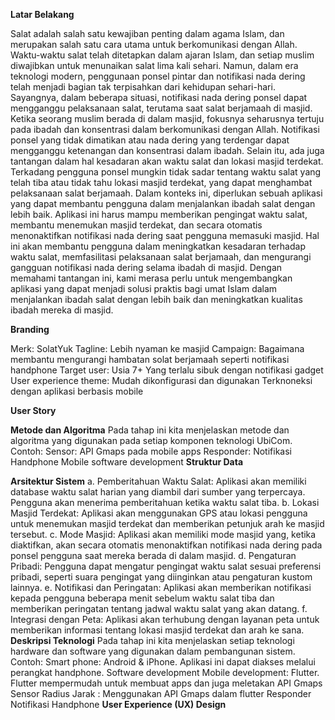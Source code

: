 **Latar Belakang**

  Salat adalah salah satu kewajiban penting dalam agama Islam, dan merupakan salah satu cara utama untuk berkomunikasi dengan Allah. Waktu-waktu salat telah ditetapkan dalam ajaran Islam, dan setiap muslim diwajibkan untuk menunaikan salat lima kali sehari. Namun, dalam era teknologi modern, penggunaan ponsel pintar dan notifikasi nada dering telah menjadi bagian tak terpisahkan dari kehidupan sehari-hari.
  Sayangnya, dalam beberapa situasi, notifikasi nada dering ponsel dapat mengganggu pelaksanaan salat, terutama saat salat berjamaah di masjid. Ketika seorang muslim berada di dalam masjid, fokusnya seharusnya tertuju pada ibadah dan konsentrasi dalam berkomunikasi dengan Allah. Notifikasi ponsel yang tidak dimatikan atau nada dering yang terdengar dapat mengganggu ketenangan dan konsentrasi dalam ibadah.
  Selain itu, ada juga tantangan dalam hal kesadaran akan waktu salat dan lokasi masjid terdekat. Terkadang pengguna ponsel mungkin tidak sadar tentang waktu salat yang telah tiba atau tidak tahu lokasi masjid terdekat, yang dapat menghambat pelaksanaan salat berjamaah.
Dalam konteks ini, diperlukan sebuah aplikasi yang dapat membantu pengguna dalam menjalankan ibadah salat dengan lebih baik. Aplikasi ini harus mampu memberikan pengingat waktu salat, membantu menemukan masjid terdekat, dan secara otomatis menonaktifkan notifikasi nada dering saat pengguna memasuki masjid. Hal ini akan membantu pengguna dalam meningkatkan kesadaran terhadap waktu salat, memfasilitasi pelaksanaan salat berjamaah, dan mengurangi gangguan notifikasi nada dering selama ibadah di masjid.
  Dengan memahami tantangan ini, kami merasa perlu untuk mengembangkan aplikasi yang dapat menjadi solusi praktis bagi umat Islam dalam menjalankan ibadah salat dengan lebih baik dan meningkatkan kualitas ibadah mereka di masjid.
  
**Branding**

Merk: SolatYuk
Tagline: Lebih nyaman ke masjid 
Campaign: Bagaimana membantu mengurangi hambatan solat berjamaah seperti notifikasi handphone 
Target user: Usia 7+
Yang terlalu sibuk dengan notifikasi gadget
User experience theme: 
Mudah dikonfigurasi dan digunakan
Terknoneksi dengan aplikasi berbasis mobile

**User Story**

**Metode dan Algoritma**
Pada tahap ini kita menjelaskan metode dan algoritma yang digunakan pada setiap komponen teknologi UbiCom. Contoh:
Sensor:
API Gmaps pada mobile apps
Responder:
Notifikasi Handphone
Mobile software development
**Struktur Data**


**Arsitektur Sistem**
a.	Pemberitahuan Waktu Salat: Aplikasi akan memiliki database waktu salat harian yang diambil dari sumber yang terpercaya. Pengguna akan menerima pemberitahuan ketika waktu salat tiba.
b.	Lokasi Masjid Terdekat: Aplikasi akan menggunakan GPS atau lokasi pengguna untuk menemukan masjid terdekat dan memberikan petunjuk arah ke masjid tersebut.
c.	Mode Masjid: Aplikasi akan memiliki mode masjid yang, ketika diaktifkan, akan secara otomatis menonaktifkan notifikasi nada dering pada ponsel pengguna saat mereka berada di dalam masjid. 
d.	Pengaturan Pribadi: Pengguna dapat mengatur pengingat waktu salat sesuai preferensi pribadi, seperti suara pengingat yang diinginkan atau pengaturan kustom lainnya. 
e.	Notifikasi dan Peringatan: Aplikasi akan memberikan notifikasi kepada pengguna beberapa menit sebelum waktu salat tiba dan memberikan peringatan tentang jadwal waktu salat yang akan datang.
f.	Integrasi dengan Peta: Aplikasi akan terhubung dengan layanan peta untuk memberikan informasi tentang lokasi masjid terdekat dan arah ke sana.
**Deskripsi Teknologi**
Pada tahap ini kita menjelaskan setiap teknologi hardware dan software yang digunakan dalam pembangunan sistem. Contoh:
Smart phone: Android & iPhone. Aplikasi ini dapat diakses melalui perangkat handphone.
Software development
Mobile development: Flutter. Flutter mempermudah untuk membuat apps dan juga meletakan API Gmaps
Sensor
Radius Jarak : Menggunakan API Gmaps dalam flutter
Responder
Notifikasi Handphone
**User Experience (UX) Design**


